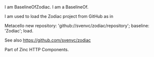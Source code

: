 I am BaselineOfZodiac.
I am a BaselineOf.

I am used to load the Zodiac project from GitHub as in 

  Metacello new
    repository: 'github://svenvc/zodiac/repository';
    baseline: 'Zodiac';
    load.

See also https://github.com/svenvc/zodiac

Part of Zinc HTTP Components.
